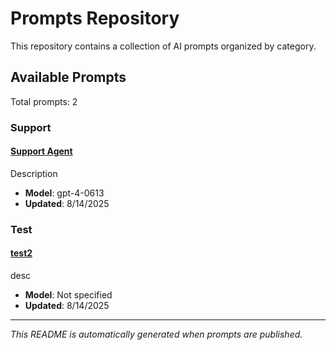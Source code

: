 # Prompts Repository

This repository contains a collection of AI prompts organized by category.

## Available Prompts

Total prompts: 2

### Support

#### [Support Agent](./prompts/support-agent/prompt.md)

Description

- **Model**: gpt-4-0613
- **Updated**: 8/14/2025

### Test

#### [test2](./prompts/test2/prompt.md)

desc

- **Model**: Not specified
- **Updated**: 8/14/2025


---

*This README is automatically generated when prompts are published.*
